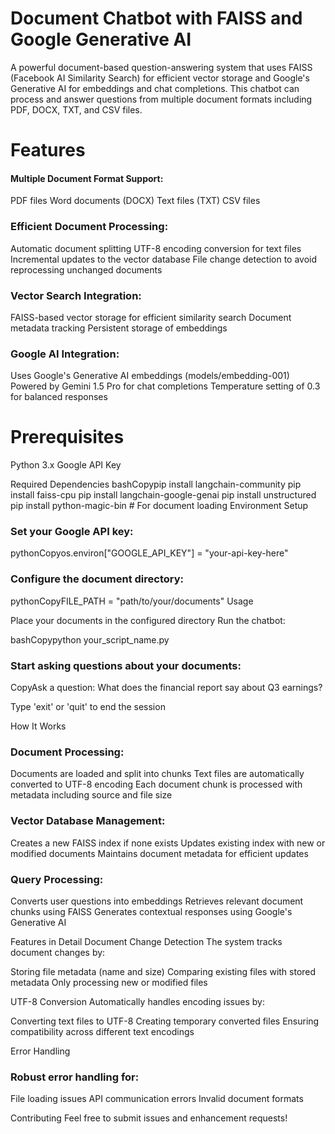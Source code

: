 <h1>Document Chatbot with FAISS and Google Generative AI</h1>
A powerful document-based question-answering system that uses FAISS (Facebook AI Similarity Search) for efficient vector storage and Google's Generative AI for embeddings and chat completions. This chatbot can process and answer questions from multiple document formats including PDF, DOCX, TXT, and CSV files.
<h1>Features</h1>

<h4>Multiple Document Format Support:</h4>

PDF files
Word documents (DOCX)
Text files (TXT)
CSV files


<h3>Efficient Document Processing:</h3>

Automatic document splitting
UTF-8 encoding conversion for text files
Incremental updates to the vector database
File change detection to avoid reprocessing unchanged documents


<h3>Vector Search Integration:</h3>

FAISS-based vector storage for efficient similarity search
Document metadata tracking
Persistent storage of embeddings


<h3>Google AI Integration:</h3>

Uses Google's Generative AI embeddings (models/embedding-001)
Powered by Gemini 1.5 Pro for chat completions
Temperature setting of 0.3 for balanced responses



<h1>Prerequisites</h1>

Python 3.x
Google API Key

Required Dependencies
bashCopypip install langchain-community
pip install faiss-cpu
pip install langchain-google-genai
pip install unstructured
pip install python-magic-bin  # For document loading
Environment Setup

<h3>Set your Google API key:</h3>

pythonCopyos.environ["GOOGLE_API_KEY"] = "your-api-key-here"

<h3>Configure the document directory:</h3>

pythonCopyFILE_PATH = "path/to/your/documents"
Usage

Place your documents in the configured directory
Run the chatbot:

bashCopypython your_script_name.py

<h3>Start asking questions about your documents:</h3>

CopyAsk a question: What does the financial report say about Q3 earnings?

Type 'exit' or 'quit' to end the session

How It Works

<h3>Document Processing:</h3>

Documents are loaded and split into chunks
Text files are automatically converted to UTF-8 encoding
Each document chunk is processed with metadata including source and file size


<h3>Vector Database Management:</h3>

Creates a new FAISS index if none exists
Updates existing index with new or modified documents
Maintains document metadata for efficient updates


<h3>Query Processing:</h3>

Converts user questions into embeddings
Retrieves relevant document chunks using FAISS
Generates contextual responses using Google's Generative AI



Features in Detail
Document Change Detection
The system tracks document changes by:

Storing file metadata (name and size)
Comparing existing files with stored metadata
Only processing new or modified files

UTF-8 Conversion
Automatically handles encoding issues by:

Converting text files to UTF-8
Creating temporary converted files
Ensuring compatibility across different text encodings

Error Handling
<h3>Robust error handling for: </h3>

File loading issues
API communication errors
Invalid document formats

Contributing
Feel free to submit issues and enhancement requests!
